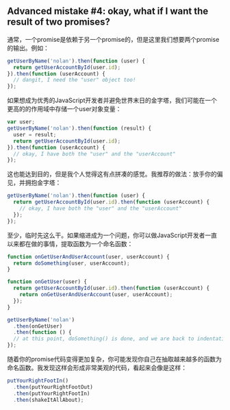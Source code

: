 ## Advanced mistake #4: okay, what if I want the result of two promises?

通常，一个promise是依赖于另一个promise的，但是这里我们想要两个promise的输出。例如：

```js
getUserByName('nolan').then(function (user) {
  return getUserAccountById(user.id);
}).then(function (userAccount) {
  // dangit, I need the "user" object too!
});
```

如果想成为优秀的JavaScript开发者并避免世界末日的金字塔，我们可能在一个更高的的作用域中存储一个user对象变量：

```js
var user;
getUserByName('nolan').then(function (result) {
  user = result;
  return getUserAccountById(user.id);
}).then(function (userAccount) {
  // okay, I have both the "user" and the "userAccount"
});
```

这也能达到目的，但是我个人觉得这有点拼凑的感觉。我推荐的做法：放手你的偏见，并拥抱金字塔：

```js
getUserByName('nolan').then(function (user) {
  return getUserAccountById(user.id).then(function (userAccount) {
    // okay, I have both the "user" and the "userAccount"
  });
});
```

至少，临时先这么干。如果缩进成为一个问题，你可以做JavaScript开发者一直以来都在做的事情，提取函数为一个命名函数：

```js
function onGetUserAndUserAccount(user, userAccount) {
  return doSomething(user, userAccount);
}

function onGetUser(user) {
  return getUserAccountById(user.id).then(function (userAccount) {
    return onGetUserAndUserAccount(user, userAccount);
  });
}

getUserByName('nolan')
  .then(onGetUser)
  .then(function () {
  // at this point, doSomething() is done, and we are back to indentation 0
});
```

随着你的promise代码变得更加复杂，你可能发现你自己在抽取越来越多的函数为命名函数。我发现这样会形成非常美观的代码，看起来会像是这样：

```js
putYourRightFootIn()
  .then(putYourRightFootOut)
  .then(putYourRightFootIn)  
  .then(shakeItAllAbout);
```
